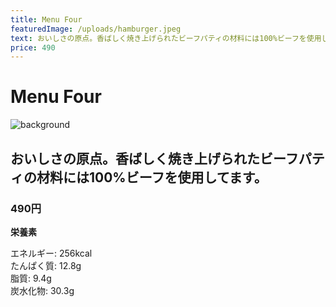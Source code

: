 ```yaml
---
title: Menu Four
featuredImage: /uploads/hamburger.jpeg
text: おいしさの原点。香ばしく焼き上げられたビーフパティの材料には100%ビーフを使用しています。
price: 490
---
```


# Menu Four

![background](/uploads/hamburger.jpeg)

## おいしさの原点。香ばしく焼き上げられたビーフパティの材料には100%ビーフを使用してます。

### 490円

**栄養素**

エネルギー: 256kcal  
たんぱく質: 12.8g  
脂質: 9.4g  
炭水化物: 30.3g  
